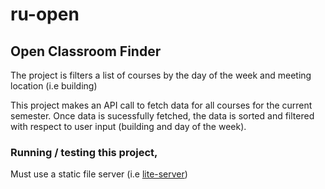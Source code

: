 # ru-open

## Open Classroom Finder

The project is filters a list of courses by the day of the week and meeting location (i.e building)

This project makes an API call to fetch data for all courses for the current semester. Once data is sucessfully fetched, the data is sorted and filtered with respect to user input (building and day of the week).

### Running / testing this project,

Must use a static file server (i.e [lite-server](https://www.npmjs.com/package/lite-server))
